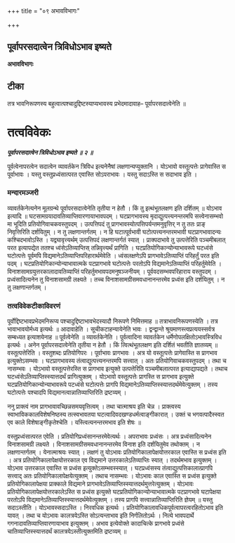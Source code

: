 +++
title = "०९ अभावविभागः"

+++


## पूर्वापरसदात्वेन त्रिविधोऽभाव इष्यते

**अभावविभागः**

## **टीका**

तत्र भावनिरूपणस्य बहुत्वात्पश्चादुद्दिष्टस्याप्यभावस्य प्रभेदमादावाह– पूर्वापरसदात्वेनेति ॥

# तत्वविवेकः

***पूर्वापरसदात्वेन त्रिविधोऽभाव इष्यते ॥ २ ॥***

पूर्वत्वेनापरत्वेन सदात्वेन व्यावर्तकेन त्रिविध इत्यनेनैषां लक्षणान्यप्युक्तानि । योऽभावो वस्तूत्पत्तेः प्रागेवास्ति स पूर्वाभावः । यस्तु वस्तुप्रध्वंसात्परत एवास्ति सोऽपराभावः । यस्तु सदाऽस्ति स सदाभाव इति ।

### **मन्दारमञ्जरी**

व्यावर्तकेनेत्यनेन मूलग्रन्थे पूर्वापरसदात्वेनेति तृतीया न हेतौ । किं तु इत्थंभूतलक्षण इति दर्शितम् ॥ योऽभाव इत्यादि ॥ घटसामग्रयादावतिव्याप्तिवारणायाभावपदम् । घटप्रागभावस्य मृदाद्युत्पत्त्यनन्तरमपि सत्त्वेनासम्भवो मा भूदिति प्रतियोगिवाचकवस्तुपदम् । उत्पत्तिपदं तु प्रागभावस्योत्पत्तिपर्यन्तमनुवृत्तिर् न तु ततः प्राङ् निवृत्तिरिति दर्शयितुम् । न तु लक्षणान्तर्गतम् । न हि घटात्पूर्वभावी घटोत्पत्त्यनन्तरमभावी घटप्रागभावादन्यः कश्चिदभावोऽस्ति । यद्व्यावृत्त्यर्थम् उत्पत्तिपदं लक्षणान्तर्गतं स्यात् । प्राक्पदाभावे तु उत्पत्तेरिति पञ्चमीबलात् परत इत्यापद्येत ततश्च ध्वंसेऽतिव्याप्तिस् तन्निवृत्त्यर्थं प्रागिति । घटप्रतियोगिकान्योन्याभावरूपे घटध्वंसे घटोत्पत्तेः पूर्वमपि विद्यमानेऽतिव्याप्तिपरिहारार्थमेवेति । ध्वंसलक्षणेऽपि प्रागभावेऽतिव्याप्तिं परिहर्तुं परत इति पदम् । घटप्रतियोगिकान्योन्याभावात्मके पटप्रागभावे घटोत्पत्तेः परतोऽपि विद्यमानेऽतिव्याप्तिं परिहर्तुमेवेति । विनाशसामग्रयुत्तरकालादावतिव्याप्तिं परिहर्तुमभावपदमनुषञ्जनीयम् । पूर्ववदसम्भवपरिहाराय वस्तुपदम् । प्रध्वंसादित्यनेन तु विनाशसामग्री लक्ष्यते । तच्च विनाशसामग्रीसमवधानानन्तरमेव प्रध्वंस इति दर्शयितुम् । न तु लक्षणान्तर्गतम् ।

### **तत्वविवेकटीकाविवरणं** 

पूर्वोद्दिष्टभावप्रभेदमनिरूप्य पश्चादुद्दिष्टाभावभेदस्यादौ निरूपणे निमित्तमाह ॥ तत्राभावनिरूपणस्येति । तत्र भावाभावयोर्मध्य इत्यर्थः ॥ आदावाहेति । सूचीकटाहन्यायेनेति भावः । द्वन्द्वान्ते श्रूयमाणस्त्वप्रत्ययस्सर्वत्र सम्बध्यत इत्याशयेनाह ॥ पूर्वत्वेनेति ॥ व्यावर्तकेनेति । पूर्वत्वादिना व्यावर्तकेन धर्मेणोपलक्षितोऽभावस्त्रिविध इत्यर्थः । अनेन पूर्वापरसदात्वेनेति तृतीया न हेतौ । किं त्वित्थंभूतलक्षण इति दर्शितं भवतीति ज्ञातव्यम् ॥ वस्तूत्पत्तेरिति । वस्तुशब्दः प्रतियोगिपरः । पूर्वाभावः प्रागभावः । अत्र यो वस्तूत्पत्तेः प्रागेवास्ति स प्रागभाव इत्युक्तेऽसम्भवः । घटप्रागभावस्य तंत्वाद्युत्पत्त्यनन्तरमपि सत्त्वात् । अतः प्रतियोगिवाचकवस्तुपदम् । तथा च नासम्भवः । योऽभावो वस्तूत्पत्तेरस्ति स प्रागभाव इत्युक्ते उत्पत्तेरिति पञ्चमीबलात्परत इत्याद्यापद्यते । तथाच घटध्वंसेऽतिव्याप्तिस्स्यात्तदर्थं प्रागित्युक्तम् । योऽभावो वस्तूत्पत्तेः प्रागस्ति स प्रागभाव इत्युक्ते घटप्रतियोगिकान्योन्याभावरूपे पटध्वंसे घटोत्पत्तेः प्रागपि विद्यमानेऽतिव्याप्तिस्स्यात्तदर्थमेवेत्युक्तम् । तस्य घटोत्पत्तेः पश्चादपि विद्यमानत्वान्नातिव्याप्तिरिति द्रष्टव्यम् ।

ननु प्राक्त्वं नाम प्रागभावावच्छिन्नसमयवृत्तित्वम् । तथा चात्माश्रय इति चेन्न । प्राक्त्वस्य स्वाभाविककालविशेषनिष्ठस्य तत्स्वभावतया घटत्वादिवदखण्डधर्मत्वाङ्गीकारात् । उक्तं च भगवत्पादैस्स्वत एव काले विशेषाङ्गीकृतेश्चेति । यस्त्वित्यनन्तरमभाव इति शेषः ॥

वस्तुप्रध्वंसात्परत एवेति । प्रतियोगिप्रध्वंसानन्तरमेवेत्यर्थः । अपराभावः प्रध्वंसः । अत्र प्रध्वंसादित्यनेन विनाशसामग्री लक्ष्यते । विनाशसामग्रीसमवधानानन्तरमेव विनाश इति दर्शयितुमेव तथोक्तम् । न लक्षणान्तर्गतम् । येनात्माश्रयः स्यात् । लक्षणं तु योऽभावः प्रतियोगिकालापेक्षयोत्तरकाल एवास्ति स प्रध्वंस इति । अत्र प्रतियोगिकालापेक्षयोत्तरकाल एव विद्यमाने उत्तरकालेऽतिव्याप्तिः स्यात् । तदर्थमभाव इत्युक्तम् । योऽभाव उत्तरकाल एवास्ति स प्रध्वंस इत्युक्तेऽसम्भवस्स्यात् । घटप्रध्वंसस्य तंत्वाद्युत्पत्तिकालात्प्रागपि सत्त्वाद् अतः प्रतियोगिकालापेक्षयेत्युक्तम् । तथाच नासम्भवः । योऽभावः काल एवास्ति स प्रध्वंस इत्युक्ते प्रतियोगिकालापेक्षया प्राक्काले विद्यमाने प्रागभावेऽतिव्याप्तिस्स्यात्तदर्थमुत्तरेत्युक्तम् । योऽभावः प्रतियोगिकालापेक्षयोत्तरकालेऽस्ति स प्रध्वंस इत्युक्ते घटप्रतियोगिकान्योन्याभावात्मके पटप्रागभावे घटापेक्षया परतोऽपि विद्यमानेऽतिव्याप्तिस्स्यात्तदर्थमेवेत्युक्तम् । तस्य प्रागपि सत्त्वान्नातिव्याप्तिरिति ज्ञेयम् ॥ यस्तु सदाऽस्तीति । योऽभावस्सदाऽस्ति । निरवधिक इत्यर्थः । प्रतियोगिकालावधिकपूर्वत्वापरत्वरहितोऽभाव इति यावत् । तथा च योऽभावः कालत्रयेऽस्ति सोऽत्यन्ताभाव इति निर्गलितोऽर्थः । नित्ये भावपदार्थे गगनादावतिव्याप्तिवारणायाभाव इत्युक्तम् । अभाव इत्येवोक्ते कादाचित्के प्रागभावे प्रध्वंसे चातिव्याप्तिस्स्यात्तदर्थं कालत्रयेऽस्तीत्युक्तमिति द्रष्टव्यम् ॥

